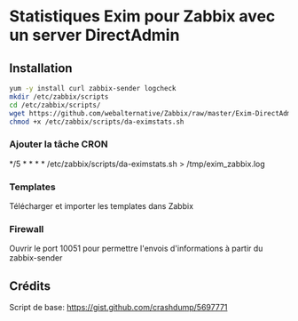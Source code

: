 # Statistiques Exim pour Zabbix avec un server DirectAdmin

## Installation
```bash
yum -y install curl zabbix-sender logcheck
mkdir /etc/zabbix/scripts
cd /etc/zabbix/scripts/
wget https://github.com/webalternative/Zabbix/raw/master/Exim-DirectAdmin/da-eximstats.sh
chmod +x /etc/zabbix/scripts/da-eximstats.sh
```
### Ajouter la tâche CRON
*/5 * * * *  /etc/zabbix/scripts/da-eximstats.sh > /tmp/exim_zabbix.log

### Templates
Télécharger et importer les templates dans Zabbix

### Firewall
Ouvrir le port 10051 pour permettre l'envois d'informations à partir du zabbix-sender


## Crédits
Script de base: https://gist.github.com/crashdump/5697771
